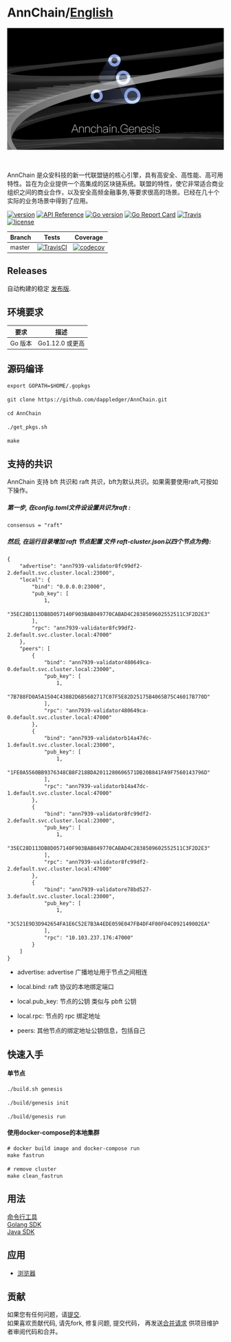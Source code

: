 # AnnChain/[English](README.md)

![banner](docs/img/ann.png)

<br/>

AnnChain 是众安科技的新一代联盟链的核心引擎，具有高安全、高性能、高可用特性。旨在为企业提供一个高集成的区块链系统。联盟的特性，使它非常适合商业组织之间的商业合作，以及安全高频金融事务,等要求很高的场景。已经在几十个实际的业务场景中得到了应用。

[![version](https://img.shields.io/github/v/tag/dappledger/AnnChain.svg?sort=semver)](https://github.com/dappledger/AnnChain/releases/latest)
[![API Reference](https://camo.githubusercontent.com/915b7be44ada53c290eb157634330494ebe3e30a/68747470733a2f2f676f646f632e6f72672f6769746875622e636f6d2f676f6c616e672f6764646f3f7374617475732e737667)](https://godoc.org/github.com/dappledger/AnnChain)
[![Go version](https://img.shields.io/badge/go-1.12.0-blue.svg)](https://github.com/moovweb/gvm)
[![Go Report Card](https://goreportcard.com/badge/github.com/dappledger/AnnChain)](https://goreportcard.com/report/github.com/dappledger/AnnChain)
[![Travis](https://travis-ci.org/dappledger/AnnChain.svg?branch=master)](https://travis-ci.org/dappledger/AnnChain)
[![license](https://img.shields.io/github/license/dappledger/AnnChain.svg)](https://github.com/dappledger/AnnChain/blob/master/LICENSE)

| Branch | Tests                                                                                                                                                | Coverage                                                                                                                             |
| ------ | ---------------------------------------------------------------------------------------------------------------------------------------------------- | ------------------------------------------------------------------------------------------------------------------------------------ |
| master | [![TravisCI](https://travis-ci.org/dappledger/AnnChain.svg?branch=master)](https://travis-ci.org/dappledger/AnnChain)  | [![codecov](https://codecov.io/gh/dappledger/AnnChain/branch/master/graph/badge.svg)](https://codecov.io/gh/dappledger/AnnChain) |



## Releases
自动构建的稳定 [发布版](https://github.com/dappledger/AnnChain/releases).



## 环境要求

| 要求 | 描述              |
| ----------- | ------------------ |
| Go 版本  | Go1.12.0 或更高 |


## 源码编译

``` shell
export GOPATH=$HOME/.gopkgs

git clone https://github.com/dappledger/AnnChain.git

cd AnnChain

./get_pkgs.sh

make
```

## 支持的共识

AnnChain 支持 bft 共识和 raft 共识，bft为默认共识。如果需要使用raft,可按如下操作。

##### 第一步, 在config.toml文件设设置共识为raft :

``` shell
consensus = "raft"
```

##### 然后, 在运行目录增加 raft 节点配置 文件 raft-cluster.json以四个节点为例):

``` shell
{
    "advertise": "ann7939-validator8fc99df2-2.default.svc.cluster.local:23000",
    "local": {
        "bind": "0.0.0.0:23000",
        "pub_key": [
            1,
            "35EC28D113DB8D057140F903BAB049770CABAD4C2838509602552511C3F2D2E3"
        ],
        "rpc": "ann7939-validator8fc99df2-2.default.svc.cluster.local:47000"
    },
    "peers": [
        {
            "bind": "ann7939-validator480649ca-0.default.svc.cluster.local:23000",
            "pub_key": [
                1,
                "7B788FD0A5A1504C438B2D6B5602717C07F5E82D25175B4065B75C46017B770D"
            ],
            "rpc": "ann7939-validator480649ca-0.default.svc.cluster.local:47000"
        },
        {
            "bind": "ann7939-validatorb14a47dc-1.default.svc.cluster.local:23000",
            "pub_key": [
                1,
                "1FE0A5560BB9376348CB8F218BDA2011280606571DB20B841FA9F7560143796D"
            ],
            "rpc": "ann7939-validatorb14a47dc-1.default.svc.cluster.local:47000"
        },
        {
            "bind": "ann7939-validator8fc99df2-2.default.svc.cluster.local:23000",
            "pub_key": [
                1,
                "35EC28D113DB8D057140F903BAB049770CABAD4C2838509602552511C3F2D2E3"
            ],
            "rpc": "ann7939-validator8fc99df2-2.default.svc.cluster.local:47000"
        },
        {
            "bind": "ann7939-validatore78bd527-3.default.svc.cluster.local:23000",
            "pub_key": [
                1,
                "3C521E9D3D942654FA1E6C52E7B3A4EDE059E047FB4DF4F00F04C092149002EA"
            ],
            "rpc": "10.103.237.176:47000"
        }
    ]
}
```

* advertise: advertise 广播地址用于节点之间相连

* local.bind:  raft 协议的本地绑定端口

* local.pub_key: 节点的公钥 类似与 pbft 公钥

* local.rpc: 节点的 rpc 绑定地址

* peers: 其他节点的绑定地址公钥信息，包括自己


## 快速入手

#### 单节点

``` shell
./build.sh genesis

./build/genesis init

./build/genesis run
```

#### 使用docker-compose的本地集群

``` shell
# docker build image and docker-compose run
make fastrun

# remove cluster
make clean_fastrun
```

## 用法

[命令行工具](docs/cmd_CN.md)
<br/>
[Golang SDK](https://github.com/dappledger/AnnChain-go-sdk)
<br/>
[Java SDK](https://github.com/dappledger/ann-java-sdk)


## 应用

- [浏览器](https://github.com/dappledger/ann-explorer)



## 贡献

如果您有任何问题，请[提交](https://github.com/dappledger/AnnChain/issues).
<br/>
如果喜欢贡献代码, 请先fork, 修复问题, 提交代码， 再发送[合并请求](https://github.com/dappledger/AnnChain/pulls) 供项目维护者审阅代码和合并。







